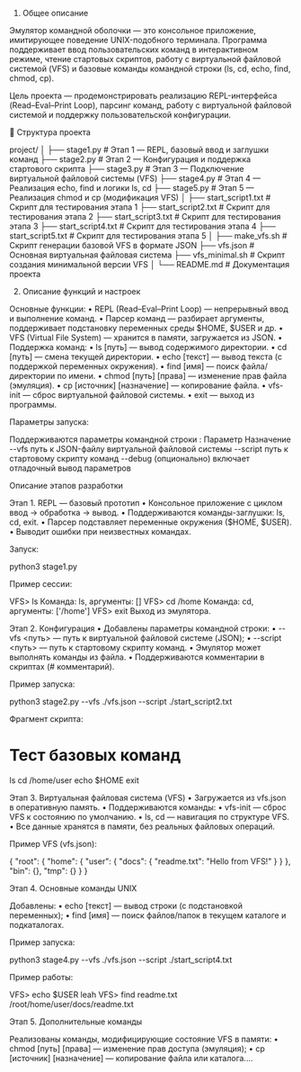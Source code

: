 1. Общее описание

Эмулятор командной оболочки — это консольное приложение, имитирующее поведение UNIX-подобного терминала.
Программа поддерживает ввод пользовательских команд в интерактивном режиме, чтение стартовых скриптов, работу с виртуальной файловой системой (VFS) и базовые команды командной строки (ls, cd, echo, find, chmod, cp).

Цель проекта — продемонстрировать реализацию REPL-интерфейса (Read–Eval–Print Loop), парсинг команд, работу с виртуальной файловой системой и поддержку пользовательской конфигурации.

📁 Структура проекта

project/
│
├── stage1.py              # Этап 1 — REPL, базовый ввод и заглушки команд
├── stage2.py              # Этап 2 — Конфигурация и поддержка стартового скрипта
├── stage3.py              # Этап 3 — Подключение виртуальной файловой системы (VFS)
├── stage4.py              # Этап 4 — Реализация echo, find и логики ls, cd
├── stage5.py              # Этап 5 — Реализация chmod и cp (модификация VFS)
│
├── start_script1.txt      # Скрипт для тестирования этапа 1
├── start_script2.txt      # Скрипт для тестирования этапа 2
├── start_script3.txt      # Скрипт для тестирования этапа 3
├── start_script4.txt      # Скрипт для тестирования этапа 4
├── start_script5.txt      # Скрипт для тестирования этапа 5
│
├── make_vfs.sh            # Скрипт генерации базовой VFS в формате JSON
├── vfs.json               # Основная виртуальная файловая система
├── vfs_minimal.sh         # Скрипт создания минимальной версии VFS
│
└── README.md              # Документация проекта

2. Описание функций и настроек

Основные функции:
 • REPL (Read–Eval–Print Loop) — непрерывный ввод и выполнение команд.
 • Парсер команд — разбирает аргументы, поддерживает подстановку переменных среды $HOME, $USER и др.
 • VFS (Virtual File System) — хранится в памяти, загружается из JSON.
 • Поддержка команд:
 • ls [путь] — вывод содержимого директории.
 • cd [путь] — смена текущей директории.
 • echo [текст] — вывод текста (с поддержкой переменных окружения).
 • find [имя] — поиск файла/директории по имени.
 • chmod [путь] [права] — изменение прав файла (эмуляция).
 • cp [источник] [назначение] — копирование файла.
 • vfs-init — сброс виртуальной файловой системы.
 • exit — выход из программы.

 Параметры запуска:

Поддерживаются параметры командной строки :
Параметр Назначение
--vfs путь к JSON-файлу виртуальной файловой системы
--script путь к стартовому скрипту команд
--debug (опционально) включает отладочный вывод параметров


 Описание этапов разработки

Этап 1. REPL — базовый прототип
 • Консольное приложение с циклом ввод → обработка → вывод.
 • Поддерживаются команды-заглушки: ls, cd, exit.
 • Парсер подставляет переменные окружения ($HOME, $USER).
 • Выводит ошибки при неизвестных командах.

Запуск:

python3 stage1.py

Пример сессии:

VFS> ls
Команда: ls, аргументы: []
VFS> cd /home
Команда: cd, аргументы: ['/home']
VFS> exit
Выход из эмулятора.


Этап 2. Конфигурация
 • Добавлены параметры командной строки:
 • --vfs <путь> — путь к виртуальной файловой системе (JSON);
 • --script <путь> — путь к стартовому скрипту команд.
 • Эмулятор может выполнять команды из файла.
 • Поддерживаются комментарии в скриптах (# комментарий).

Пример запуска:

python3 stage2.py --vfs ./vfs.json --script ./start_script2.txt

Фрагмент скрипта:

# Тест базовых команд
ls
cd /home/user
echo $HOME
exit

Этап 3. Виртуальная файловая система (VFS)
 • Загружается из vfs.json в оперативную память.
 • Поддерживаются команды:
 • vfs-init — сброс VFS к состоянию по умолчанию.
 • ls, cd — навигация по структуре VFS.
 • Все данные хранятся в памяти, без реальных файловых операций.

Пример VFS (vfs.json):

{
  "root": {
    "home": {
      "user": {
        "docs": {
          "readme.txt": "Hello from VFS!"
        }
      }
    },
    "bin": {},
    "tmp": {}
  }
}


Этап 4. Основные команды UNIX

Добавлены:
 • echo [текст] — вывод строки (с подстановкой переменных);
 • find [имя] — поиск файлов/папок в текущем каталоге и подкаталогах.

Пример запуска:

python3 stage4.py --vfs ./vfs.json --script ./start_script4.txt

Пример работы:

VFS> echo $USER
leah
VFS> find readme.txt
/root/home/user/docs/readme.txt



Этап 5. Дополнительные команды

Реализованы команды, модифицирующие состояние VFS в памяти:
 • chmod [путь] [права] — изменение прав доступа (эмуляция);
 • cp [источник] [назначение] — копирование файла или каталога....

